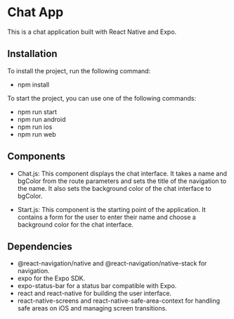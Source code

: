 # Chat App

This is a chat application built with React Native and Expo.

## Installation

To install the project, run the following command:

- npm install

To start the project, you can use one of the following commands:

- npm run start
- npm run android
- npm run ios
- npm run web

## Components

- Chat.js: This component displays the chat interface. It takes a name and bgColor from the route parameters and sets the title of the navigation to the name. It also sets the background color of the chat interface to bgColor.

- Start.js: This component is the starting point of the application. It contains a form for the user to enter their name and choose a background color for the chat interface.

## Dependencies

- @react-navigation/native and @react-navigation/native-stack for navigation.
- expo for the Expo SDK.
- expo-status-bar for a status bar compatible with Expo.
- react and react-native for building the user interface.
- react-native-screens and react-native-safe-area-context for handling safe areas on iOS and managing screen transitions.

```

```
